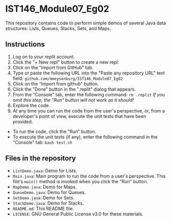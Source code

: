 # IST146_Module07_Eg02

This repository contains code to perform simple demos of several 
Java data structures: Lists, Queues, Stacks, Sets, and Maps. 

## Instructions

1. Log on to your replit account. 
2. Click the "+ New repl" button to create a new repl. 
3. Click on the "Import from GitHub" tab. 
4. Type or paste the following URL into the "Paste any repository URL" text field: `github.com/mmeysenburg/IST146_Module07_Eg02`
5. Click on the "Import from github" button.
6. Click the "Done" button in the ".replit" dialog that appears.
7. From the "Console" tab, enter the following command: `rm .replit` *If you omit this step, the "Run" button will not work as it should!*
8. Explore the code. 
9. At any time you can run the code from the user's perspective, or, from a developer's point of view, execute the unit tests that have been provided.
  * To run the code, click the "Run" button.
  * To execute the unit tests (if any), enter the following command in the "Console" tab: `bash test.sh`

## Files in the repository

* `ListDemo.java`: Demo for Lists.
* `Main.java`: Main program to run the code from a user's perspective. This file's `main()` method is invoked when you click the "Run" button.
* `MapDemo.java`: Demo for Maps.
* `QueueDemo.java`: Demo for Queues.
* `SetDemo.java`: Demo for Sets.
* `StackDemo.java`: Demo for Stacks.
* `README.md`: This README file.
* `LICENSE`: GNU General Public License v3.0 for these materials.
